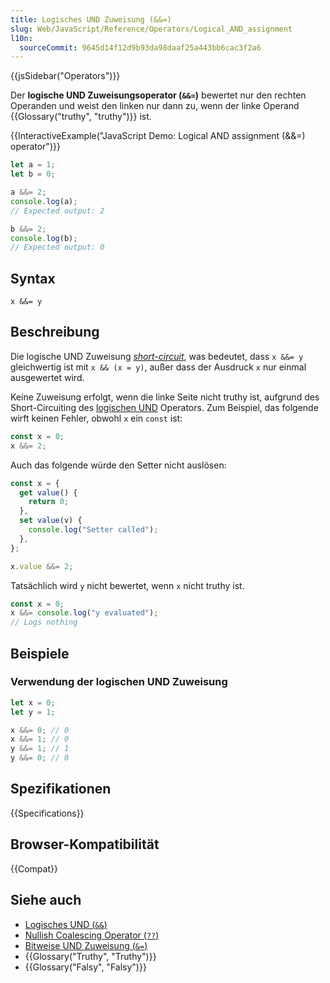 ```yaml
---
title: Logisches UND Zuweisung (&&=)
slug: Web/JavaScript/Reference/Operators/Logical_AND_assignment
l10n:
  sourceCommit: 9645d14f12d9b93da98daaf25a443bb6cac3f2a6
---
```


{{jsSidebar("Operators")}}

Der **logische UND Zuweisungsoperator (`&&=`)** bewertet nur den rechten Operanden und weist den linken nur dann zu, wenn der linke Operand {{Glossary("truthy", "truthy")}} ist.

{{InteractiveExample("JavaScript Demo: Logical AND assignment (&&=) operator")}}

```js interactive-example
let a = 1;
let b = 0;

a &&= 2;
console.log(a);
// Expected output: 2

b &&= 2;
console.log(b);
// Expected output: 0
```

## Syntax

```js-nolint
x &&= y
```

## Beschreibung

Die logische UND Zuweisung [_short-circuit_](/de/docs/Web/JavaScript/Reference/Operators/Operator_precedence#short-circuiting), was bedeutet, dass `x &&= y` gleichwertig ist mit `x && (x = y)`, außer dass der Ausdruck `x` nur einmal ausgewertet wird.

Keine Zuweisung erfolgt, wenn die linke Seite nicht truthy ist, aufgrund des Short-Circuiting des [logischen UND](/de/docs/Web/JavaScript/Reference/Operators/Logical_AND) Operators. Zum Beispiel, das folgende wirft keinen Fehler, obwohl `x` ein `const` ist:

```js
const x = 0;
x &&= 2;
```

Auch das folgende würde den Setter nicht auslösen:

```js
const x = {
  get value() {
    return 0;
  },
  set value(v) {
    console.log("Setter called");
  },
};

x.value &&= 2;
```

Tatsächlich wird `y` nicht bewertet, wenn `x` nicht truthy ist.

```js
const x = 0;
x &&= console.log("y evaluated");
// Logs nothing
```

## Beispiele

### Verwendung der logischen UND Zuweisung

```js
let x = 0;
let y = 1;

x &&= 0; // 0
x &&= 1; // 0
y &&= 1; // 1
y &&= 0; // 0
```

## Spezifikationen

{{Specifications}}

## Browser-Kompatibilität

{{Compat}}

## Siehe auch

- [Logisches UND (`&&`)](/de/docs/Web/JavaScript/Reference/Operators/Logical_AND)
- [Nullish Coalescing Operator (`??`)](/de/docs/Web/JavaScript/Reference/Operators/Nullish_coalescing)
- [Bitweise UND Zuweisung (`&=`)](/de/docs/Web/JavaScript/Reference/Operators/Bitwise_AND_assignment)
- {{Glossary("Truthy", "Truthy")}}
- {{Glossary("Falsy", "Falsy")}}
